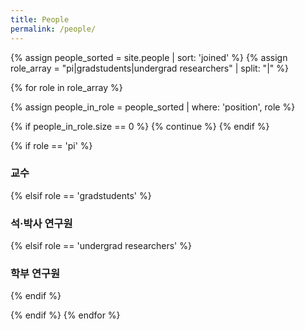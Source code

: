 ```yaml
---
title: People
permalink: /people/
---
```


{% assign people_sorted = site.people | sort: 'joined' %}
{% assign role_array = "pi|gradstudents|undergrad researchers" | split: "|" %}

{% for role in role_array %}

{% assign people_in_role = people_sorted | where: 'position', role %}

<!-- Skip section if there's nobody -->
{% if people_in_role.size == 0 %}
  {% continue %}
{% endif %}

<div class="pos_header">
 {% if role == 'pi' %}
<h3>교수</h3>
 {% elsif role == 'gradstudents' %}
<h3>석·박사 연구원</h3>
 {% elsif role == 'undergrad researchers' %}
<h3>학부 연구원</h3>
{% endif %}
</div>


{% endif %}
{% endfor %}
